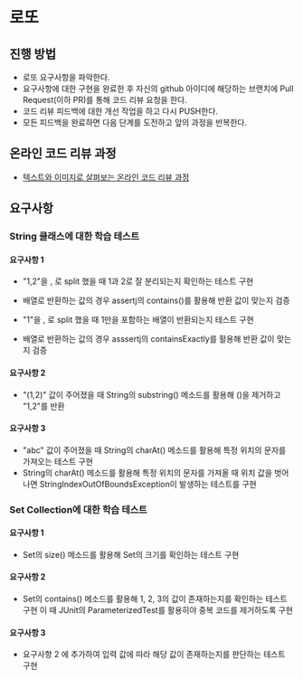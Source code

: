 # 로또
## 진행 방법
* 로또 요구사항을 파악한다.
* 요구사항에 대한 구현을 완료한 후 자신의 github 아이디에 해당하는 브랜치에 Pull Request(이하 PR)를 통해 코드 리뷰 요청을 한다.
* 코드 리뷰 피드백에 대한 개선 작업을 하고 다시 PUSH한다.
* 모든 피드백을 완료하면 다음 단계를 도전하고 앞의 과정을 반복한다.

## 온라인 코드 리뷰 과정
* [텍스트와 이미지로 살펴보는 온라인 코드 리뷰 과정](https://github.com/next-step/nextstep-docs/tree/master/codereview)


## 요구사항
### String 클래스에 대한 학습 테스트
#### 요구사항 1
* "1,2"을 , 로 split 했을 때 1과 2로 잘 분리되는지 확인하는 테스트 구현
- 배열로 반환하는 값의 경우 assertj의 contains()를 활용해 반환 값이 맞는지 검증
* "1"을 , 로 split 했을 때 1만을 포함하는 배열이 반환되는지 테스트 구현
- 배열로 반환하는 값의 경우 asssertj의 containsExactly를 활용해 반환 값이 맞는지 검증
#### 요구사항 2
* "(1,2)" 값이 주어졌을 때 String의 substring() 메소드를 활용해 ()을 제거하고 "1,2"를 반환
#### 요구사항 3
* "abc" 값이 주어졌을 때 String의 charAt() 메소드를 활용해 특정 위치의 문자를 가져오는 테스트 구현
* String의 charAt() 메소드를 활용해 특정 위치의 문자를 가져올 때 위치 값을 벗어나면 StringIndexOutOfBoundsException이 발생하는 테스트를 구현

### Set Collection에 대한 학습 테스트
#### 요구사항 1
* Set의 size() 메소드를 활용해 Set의 크기를 확인하는 테스트 구현
#### 요구사항 2
* Set의 contains() 메소드를 활용해 1, 2, 3의 값이 존재하는지를 확인하는 테스트 구현
이 때 JUnit의 ParameterizedTest를 활용히야 중복 코드를 제거하도록 구현
#### 요구사항 3
* 요구사항 2 에 추가하여 입력 값에 따라 해당 값이 존재하는지를 판단하는 테스트 구현